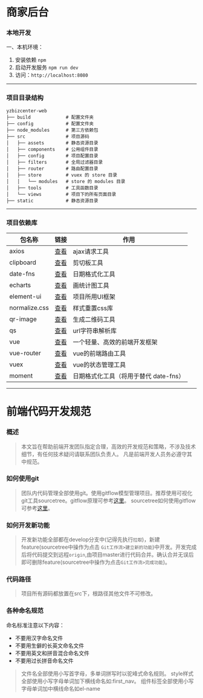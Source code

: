 # 商家后台

### 本地开发

一、本机环境：

1. 安装依赖 `npm`
2. 启动开发服务 `npm run dev`
3. 访问：`http://localhost:8080`

---

### 项目目录结构

```
yzbizcenter-web
├── build             # 配置文件夹
├── config            # 配置文件夹
├── node_modules      # 第三方依赖包
├── src               # 项目源码
│   ├── assets        # 静态资源目录
│   ├── components    # 公用组件目录
│   ├── config        # 项目配置目录
│   ├── filters       # 全局过滤器目录
│   ├── router        # 路由配置目录
│   ├── store         # vuex 的 store 目录
│   │   └── modules   # store 的 modules 目录
│   ├── tools         # 工具函数目录
│   └── views         # 项目下的所有页面目录
├── static            # 静态资源目录
```

---

### 项目依赖库
| 包名称 | 链接 | 作用 |
| --- | --- | --- |
| axios | [查看](https://github.com/axios/axios) | ajax请求工具 |
| clipboard | [查看](https://github.com/zenorocha/clipboard.js) | 剪切板工具 |
| date-fns | [查看](https://date-fns.org/) | 日期格式化工具 |
| echarts | [查看](http://echarts.baidu.com/) | 画统计图工具 |
| element-ui | [查看](http://element-cn.eleme.io/1.4/#/zh-CN/component/installation) | 项目所用UI框架 |
| normalize.css | [查看](http://necolas.github.io/normalize.css/) | 样式重置css库 |
| qr-image | [查看](https://github.com/alexeyten/qr-image) | 生成二维码工具 |
| qs | [查看](https://github.com/ljharb/qs) | url字符串解析库 |
| vue | [查看](https://vuefe.cn/v2/guide/) | 一个轻量、高效的前端开发框架 |
| vue-router | [查看](https://router.vuejs.org/zh-cn/) | vue的前端路由工具 |
| vuex | [查看](https://vuex.vuejs.org/zh-cn/intro.html) | vue的状态管理工具 |
| moment | [查看](https://date-fns.org/) | 日期格式化工具（将用于替代 date-fns） |

---

# 前端代码开发规范

### 概述
>本文旨在帮助前端开发团队指定合理，高效的开发规范和策略，不涉及技术细节，有任何技术疑问请联系团队负责人。
凡是前端开发人员务必遵守其中规范。

### 如何使用git
>团队内代码管理全部使用git。使用gitflow模型管理项目。推荐使用可视化git工具sourcetree。gitflow原理可参考[这里](/ttps://www.cnblogs.com/cnblogsfans/p/5075073.html/)。
sourcetree如何使用gitflow可参考[这里](/http://blog.csdn.net/victor_barnett/article/details/51211282/)。

### 如何开发新功能
>开发新功能全部都在develop分支中(记得先执行`拉取`)，新建feature(sourcetree中操作为点击 `Git工作流>建立新的功能`)中开发。开发完成后将代码提交到远程`origin`,由项目master进行代码合并。确认合并无误后即可删除feature(sourcetree中操作为点击`Git工作流>完成功能`)。

### 代码路径
>项目所有源码都放置在src下，根路径其他文件不可修改。

### 各种命名规范
命名标准注意以下内容：
 * 不要用汉字命名文件
 * 不要用生僻的长英文命名文件
 * 不要用英文和拼音混合命名文件
 * 不要用过长拼音命名文件

> 文件名全部使用小写首字母，多单词拼写时以驼峰式命名规则。
> style样式全部使用小写字母单词加下横线命名如:first_nav。
> 组件标签全部使用小写字母单词加中横线命名如el-name